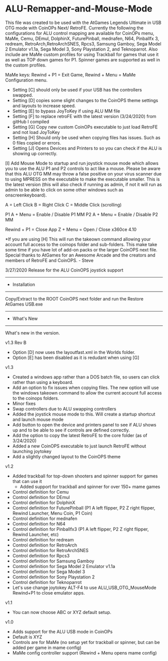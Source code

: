 # ALU-Remapper-and-Mouse-Mode

This file was created to be used with the AtGames Legends Ultimate in USB OTG mode with CoinOPs Next/ RetroFE. Currently the following the configurations for ALU control mapping are available for CoinOPs menu, MaMe, Cemu, DEmul, DolphinX, FuturePinball, mednafen, N64, Pinballfx 3, redream, RetroArch,RetroArchSNES, Rpcs3, Samsung Gamboy, Sega Model 2 Emulator v1.1a, Sega Model 3, Sony Playstation 2, and Teknoparrot. Also include are MaMe custom profiles for using Trackball for games that use it as well as TOP down games for P1. Spinner games are supported as well in the custom profiles.

MaMe keys: Rewind + P1 = Exit Game, Rewind + Menu = MaMe Configuration menu.

- Setting [C] should only be used if your USB has the controllers swapped.
- Setting [D] copies some slight changes to the CoinOPS theme settings and layouts to increase speed.
- Setting [E] to bypass JoyToKey if using ALU MM file
- Setting [F] to replace retroFE with the latest version (3/24/2020) from gitHub I compiled
- Setting [G] Copy new custom CoinOPs executable to just load RetroFE and not load JoyToKey
- Setting [H] Should only be used when copying files has issues. Such as 0 files copied or errors.
- Setting [J] Opens Devices and Printers to so you can check if the ALU is showing up correctly.

[I] Add Mouse Mode to startup and run joystick mouse mode which allows you to use the ALU P1 and P2 controls to act like a mouse. Please be aware that this ALU OTG MM may throw a false positive on your virus scanner due to using MPRESS on the executable to make the executable smaller. This is the latest version (this will also check if running as admin, if not it will run as admin to be able to click on some other windows such as onscreenkeyboard).

A = Left Click 
B = Right Click
C = Middle Click (scrolling)

P1 A + Menu = Enable / Disable P1 MM
P2 A + Menu = Enable / Disable P2 MM

Rewind + P1 = Close App
Z + Menu = Open / Close x360ce 4.10 

*If you are using [H] This will run the takeown command allowing your account full access to the coinops folder and sub-folders. This make take some time if you have lot of add-on packs or the larger CoinOPS next file.
Special thanks to AtGames for an Awesome Arcade and the creators and members of RetroFE and CoinOPS. - Steve

3/27/2020 Release for the ALU CoinOPS joystick support

-------------------
- Installation
-------------------

Copy/Extract to the ROOT CoinOPS next folder and run the Restore AtGames USB.exe



--------------------
- What's New
--------------------

What's new in the version.

v1.3 Rev B
- Option [D] now uses the layoutfast.xml in the Worlds folder.
- Option [E] has been disabled as it is redudant when using [G]

v1.3

- Created a windows app rather than a DOS batch file, so users can click rather than using a keyboard.
- Add an option to fix issues when copying files. The new option will use the windows takeown command to allow the current account full access to the coinops folders.
- Minor fixes
- Swap controllers due to ALU swapping controllers
- Added the joystick mouse mode to this. Will create a startup shortcut and launch mouse mode
- Add button to open the device and printers panel to see if ALU shows up and to be able to see if controls are defined correctly.
- Add the option to copy the latest RetroFE to the core folder (as of 3/24/2020)
- Added a new CoinOPS executable to just launch RetroFE without launching joytokey
- Add a slightly changed layout to the CoinOPS theme

v1.2
- Added trackball for top-down shooters and spinner support for games that can use it
	- Added support for trackball and spinner for over 150+ mame games
- Control definition for Cemu
- Control definition for DEmul
- Control definition for DolphinX
- Control definition for FuturePinball (P1 A left flipper, P2 Z right flipper, Rewind Launcher, Menu Coin, P1 Coin)
- Control definition for mednafen
- Control definition for N64
- Control definition for Pinballfx3 (P1 A left flipper, P2 Z right flipper, Rewind Launcher, etc)
- Control definition for redream
- Control definition for RetroArch
- Control definition for RetroArchSNES
- Control definition for Rpcs3
- Control definition for Samsung Gamboy
- Control definition for Sega Model 2 Emulator v1.1a
- Control definition for Sega Model 3
- Control definition for Sony Playstation 2
- Control definition for Teknoparrot
- Let's use change joytokey ALT-F4 to use ALU_USB_OTG_MouseMode Rewind+P1 to close emulator apps.

v1.1
- You can now choose ABC or XYZ default setup. 

v1.0
- Adds support for the ALU USB mode in CoinOPs
- Default is XYZ
- Controls are for MaMe (no setup yet for trackball or spinner, but can be added per game in mame config)
- MaMe config controller support (Rewind + Menu opens mame config)


